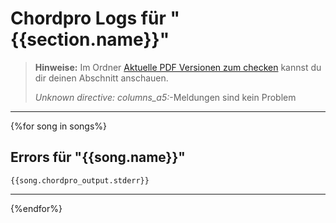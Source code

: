 # Chordpro Logs für "{{section.name}}"

> **Hinweise:**
> Im Ordner [Aktuelle PDF Versionen zum checken](https://cloud.junges-ermland.de/index.php/f/34378) kannst du dir deinen Abschnitt anschauen.
> 
> *Unknown directive: columns_a5:*-Meldungen sind kein Problem
---
{%for song in songs%}
## Errors für "{{song.name}}"

```text
{{song.chordpro_output.stderr}}
```
---
{%endfor%}
